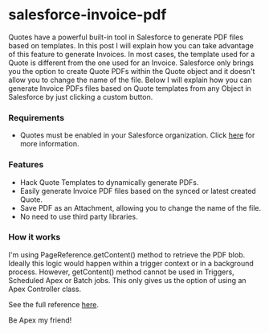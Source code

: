 salesforce-invoice-pdf
======================
Quotes have a powerful built-in tool in Salesforce to generate PDF files based on templates. In this post I will explain how you can take advantage of this feature to generate Invoices. In most cases, the template used for a Quote is different from the one used for an Invoice. Salesforce only brings you the option to create Quote PDFs within the Quote object and it doesn't allow you to change the name of the file. Below I will explain how you can generate Invoice PDFs files based on Quote templates from any Object in Salesforce by just clicking a custom button.
<!--more-->
<h3>Requirements</h3>
<ul>
	<li>Quotes must be enabled in your Salesforce organization. Click <a href="https://help.salesforce.com/HTViewHelpDoc?id=quotes_enable.htm&language=en_US" target="_blank">here</a> for more information.</li>
</ul>

<h3>Features</h3>
<ul>
	<li>Hack Quote Templates to dynamically generate PDFs.</li>
	<li>Easily generate Invoice PDF files based on the synced or latest created Quote.</li>
	<li>Save PDF as an Attachment, allowing you to change the name of the file.</li>
	<li>No need to use third party libraries.</li>
</ul>

<h3>How it works</h3>
I'm using PageReference.getContent() method to retrieve the PDF blob. Ideally this logic would happen within a trigger context or in a background process. However, getContent() method cannot be used in Triggers, Scheduled Apex or Batch jobs. This only gives us the option of using an Apex Controller class.

See the full reference <a href="http://www.valnavjo.com/blog/?p=469" target="_blank">here</a>.

Be Apex my friend!
